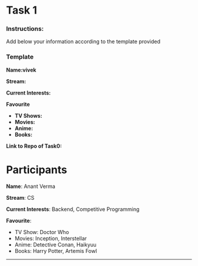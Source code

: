 # Task 1

### Instructions: 

Add below your information according to the template provided

### Template

**Name:vivek** 

**Stream:** 

**Current Interests:** 

**Favourite** 

- **TV Shows:**
- **Movies:** 
- **Anime:** 
- **Books:**

**Link to Repo of Task0:**

# Participants

**Name**: Anant Verma

**Stream**: CS

**Current Interests**: Backend, Competitive Programming

**Favourite**: 

- TV Show: Doctor Who
- Movies: Inception, Interstellar
- Anime: Detective Conan, Haikyuu
- Books: Harry Potter, Artemis Fowl

___




